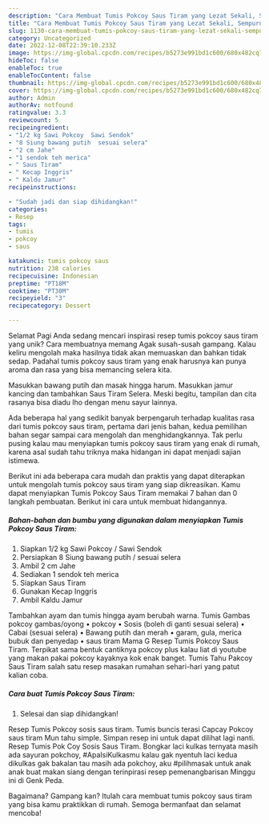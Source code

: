 ```yaml
---
description: "Cara Membuat Tumis Pokcoy Saus Tiram yang Lezat Sekali, Sempurna"
title: "Cara Membuat Tumis Pokcoy Saus Tiram yang Lezat Sekali, Sempurna"
slug: 1130-cara-membuat-tumis-pokcoy-saus-tiram-yang-lezat-sekali-sempurna
category: Uncategorized
date: 2022-12-08T22:39:10.233Z
image: https://img-global.cpcdn.com/recipes/b5273e991bd1c600/680x482cq70/tumis-pokcoy-saus-tiram-foto-resep-utama.jpg
hideToc: false
enableToc: true
enableTocContent: false
thumbnail: https://img-global.cpcdn.com/recipes/b5273e991bd1c600/680x482cq70/tumis-pokcoy-saus-tiram-foto-resep-utama.jpg
cover: https://img-global.cpcdn.com/recipes/b5273e991bd1c600/680x482cq70/tumis-pokcoy-saus-tiram-foto-resep-utama.jpg
author: Admin
authorAv: notfound
ratingvalue: 3.3
reviewcount: 5
recipeingredient:
- "1/2 kg Sawi Pokcoy  Sawi Sendok"
- "8 Siung bawang putih  sesuai selera"
- "2 cm Jahe"
- "1 sendok teh merica"
- " Saus Tiram"
- " Kecap Inggris"
- " Kaldu Jamur"
recipeinstructions:

- "Sudah jadi dan siap dihidangkan!"
categories:
- Resep
tags:
- tumis
- pokcoy
- saus

katakunci: tumis pokcoy saus 
nutrition: 238 calories
recipecuisine: Indonesian
preptime: "PT18M"
cooktime: "PT30M"
recipeyield: "3"
recipecategory: Dessert

---
```



Selamat Pagi Anda sedang mencari inspirasi resep tumis pokcoy saus tiram yang unik? Cara membuatnya memang Agak susah-susah gampang. Kalau keliru mengolah maka hasilnya tidak akan memuaskan dan bahkan tidak sedap. Padahal tumis pokcoy saus tiram yang enak harusnya kan punya aroma dan rasa yang bisa memancing selera kita.


Masukkan bawang putih dan masak hingga harum. Masukkan jamur kancing dan tambahkan Saus Tiram Selera. Meski begitu, tampilan dan cita rasanya bisa diadu lho dengan menu sayur lainnya.

Ada beberapa hal yang sedikit banyak berpengaruh terhadap kualitas rasa dari tumis pokcoy saus tiram, pertama dari jenis bahan, kedua pemilihan bahan segar sampai cara mengolah dan menghidangkannya. Tak perlu pusing kalau mau menyiapkan tumis pokcoy saus tiram yang enak di rumah, karena asal sudah tahu triknya maka hidangan ini dapat menjadi sajian istimewa.


Berikut ini ada beberapa cara mudah dan praktis yang dapat diterapkan untuk mengolah tumis pokcoy saus tiram yang siap dikreasikan. Kamu dapat menyiapkan Tumis Pokcoy Saus Tiram memakai 7 bahan dan 0 langkah pembuatan. Berikut ini cara untuk membuat hidangannya.

<!--inarticleads1-->

##### Bahan-bahan dan bumbu yang digunakan dalam menyiapkan Tumis Pokcoy Saus Tiram:

1. Siapkan 1/2 kg Sawi Pokcoy / Sawi Sendok
1. Persiapkan 8 Siung bawang putih / sesuai selera
1. Ambil 2 cm Jahe
1. Sediakan 1 sendok teh merica
1. Siapkan  Saus Tiram
1. Gunakan  Kecap Inggris
1. Ambil  Kaldu Jamur


Tambahkan ayam dan tumis hingga ayam berubah warna. Tumis Gambas pokcoy gambas/oyong • pokcoy • Sosis (boleh di ganti sesuai selera) • Cabai (sesuai selera) • Bawang putih dan merah • garam, gula, merica bubuk dan penyedap • saus tiram Mama G Resep Tumis Pokcoy Saus Tiram. Terpikat sama bentuk cantiknya pokcoy plus kalau liat di youtube yang makan pakai pokcoy kayaknya kok enak banget. Tumis Tahu Pakcoy Saus Tiram salah satu resep masakan rumahan sehari-hari yang patut kalian coba. 

<!--inarticleads2-->

##### Cara buat Tumis Pokcoy Saus Tiram:


1. Selesai dan siap dihidangkan!

Resep Tumis Pokcoy sosis saus tiram. Tumis buncis terasi Capcay Pokcoy saus tiram Mun tahu simple. Simpan resep ini untuk dapat dilihat lagi nanti. Resep Tumis Pok Coy Sosis Saus Tiram. Bongkar laci kulkas ternyata masih ada sayuran pokchoy, #ApaIsiKulkasmu kalau gak nyentuh laci kedua dikulkas gak bakalan tau masih ada pokchoy, aku #pilihmasak untuk anak anak buat makan siang dengan terinpirasi resep pemenangbarisan Minggu ini di Genk Peda. 

Bagaimana? Gampang kan? Itulah cara membuat tumis pokcoy saus tiram yang bisa kamu praktikkan di rumah. Semoga bermanfaat dan selamat mencoba!
